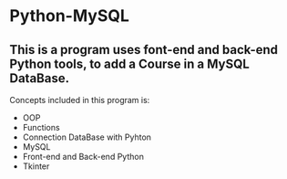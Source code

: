 # Python-MySQL
This is a program uses font-end and back-end Python tools, to add a Course in a MySQL DataBase.
---------------------------------------------------------------------------------------------------------------------------------------------------------------
Concepts included in this program is:
- OOP
- Functions
- Connection DataBase with Pyhton
- MySQL
- Front-end and Back-end Python
- Tkinter 
